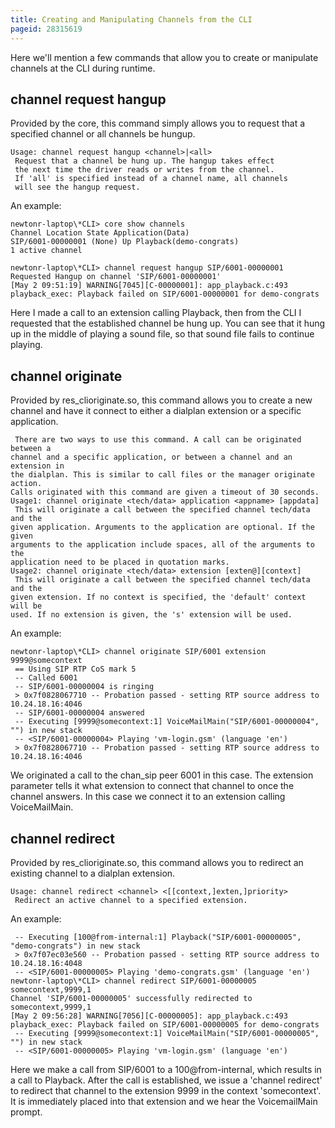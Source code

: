 ```yaml
---
title: Creating and Manipulating Channels from the CLI
pageid: 28315619
---
```


Here we'll mention a few commands that allow you to create or manipulate channels at the CLI during runtime.

channel request hangup
----------------------

Provided by the core, this command simply allows you to request that a specified channel or all channels be hungup.

```
Usage: channel request hangup <channel>|<all>
 Request that a channel be hung up. The hangup takes effect
 the next time the driver reads or writes from the channel.
 If 'all' is specified instead of a channel name, all channels
 will see the hangup request.

```

An example:

```
newtonr-laptop\*CLI> core show channels
Channel Location State Application(Data) 
SIP/6001-00000001 (None) Up Playback(demo-congrats) 
1 active channel

newtonr-laptop\*CLI> channel request hangup SIP/6001-00000001 
Requested Hangup on channel 'SIP/6001-00000001'
[May 2 09:51:19] WARNING[7045][C-00000001]: app_playback.c:493 playback_exec: Playback failed on SIP/6001-00000001 for demo-congrats

```

Here I made a call to an extension calling Playback, then from the CLI I requested that the established channel be hung up. You can see that it hung up in the middle of playing a sound file, so that sound file fails to continue playing.

channel originate
-----------------

Provided by res_clioriginate.so, this command allows you to create a new channel and have it connect to either a dialplan extension or a specific application.

```
 There are two ways to use this command. A call can be originated between a
channel and a specific application, or between a channel and an extension in
the dialplan. This is similar to call files or the manager originate action.
Calls originated with this command are given a timeout of 30 seconds.
Usage1: channel originate <tech/data> application <appname> [appdata]
 This will originate a call between the specified channel tech/data and the
given application. Arguments to the application are optional. If the given
arguments to the application include spaces, all of the arguments to the
application need to be placed in quotation marks.
Usage2: channel originate <tech/data> extension [exten@][context]
 This will originate a call between the specified channel tech/data and the
given extension. If no context is specified, the 'default' context will be
used. If no extension is given, the 's' extension will be used.

```

An example:

```
newtonr-laptop\*CLI> channel originate SIP/6001 extension 9999@somecontext
 == Using SIP RTP CoS mark 5
 -- Called 6001
 -- SIP/6001-00000004 is ringing
 > 0x7f0828067710 -- Probation passed - setting RTP source address to 10.24.18.16:4046
 -- SIP/6001-00000004 answered
 -- Executing [9999@somecontext:1] VoiceMailMain("SIP/6001-00000004", "") in new stack
 -- <SIP/6001-00000004> Playing 'vm-login.gsm' (language 'en')
 > 0x7f0828067710 -- Probation passed - setting RTP source address to 10.24.18.16:4046

```

We originated a call to the chan_sip peer 6001 in this case. The extension parameter tells it what extension to connect that channel to once the channel answers. In this case we connect it to an extension calling VoiceMailMain.

channel redirect
----------------

Provided by res_clioriginate.so, this command allows you to redirect an existing channel to a dialplan extension.

```
Usage: channel redirect <channel> <[[context,]exten,]priority>
 Redirect an active channel to a specified extension.

```

An example:

```
 -- Executing [100@from-internal:1] Playback("SIP/6001-00000005", "demo-congrats") in new stack
 > 0x7f07ec03e560 -- Probation passed - setting RTP source address to 10.24.18.16:4048
 -- <SIP/6001-00000005> Playing 'demo-congrats.gsm' (language 'en')
newtonr-laptop\*CLI> channel redirect SIP/6001-00000005 somecontext,9999,1
Channel 'SIP/6001-00000005' successfully redirected to somecontext,9999,1
[May 2 09:56:28] WARNING[7056][C-00000005]: app_playback.c:493 playback_exec: Playback failed on SIP/6001-00000005 for demo-congrats
 -- Executing [9999@somecontext:1] VoiceMailMain("SIP/6001-00000005", "") in new stack
 -- <SIP/6001-00000005> Playing 'vm-login.gsm' (language 'en')

```

Here we make a call from SIP/6001 to a 100@from-internal, which results in a call to Playback. After the call is established, we issue a 'channel redirect' to redirect that channel to the extension 9999 in the context 'somecontext'. It is immediately placed into that extension and we hear the VoicemailMain prompt.
